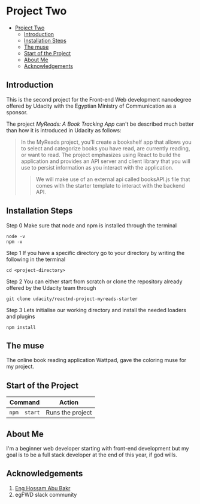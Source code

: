 # Project Two

- [Project Two](#project-two)
  - [Introduction](#introduction)
  - [Installation Steps](#installation-steps)
  - [The muse](#the-muse)
  - [Start of the Project](#start-of-the-project)
  - [About Me](#about-me)
  - [Acknowledgements](#acknowledgements)

## Introduction

This is the second project for the Front-end Web development nanodegree offered by Udacity with the Egyptian Ministry of Communication as a sponsor.

The project _MyReads: A Book Tracking App_ can't be described much better than how it is introduced in Udacity as follows:

> In the MyReads project, you'll create a bookshelf app that allows you to select and categorize books you have read, are currently reading, or want to read. The project emphasizes using React to build the application and provides an API server and client library that you will use to persist information as you interact with the application.
>> We will make use of an external api called booksAPI.js file that comes with the starter template to interact with the backend API.

## Installation Steps

Step 0 Make sure that node and npm is installed through the terminal

```terminal
node -v
npm -v
```

Step 1 If you have a specific directory go to your directory by writing the following in the terminal

```terminal
cd <project-directory>
```

Step 2 You can either start from scratch or clone the repository already offered by the Udacity team through

```terminal
git clone udacity/reactnd-project-myreads-starter
```

Step 3 Lets initialise our working directory and install the needed loaders and plugins

```terminal
npm install

```

## The muse

The online book reading application Wattpad, gave the coloring muse for my project.

## Start of the Project

|         Command         |           Action            |
| ----------------------- | --------------------------- |
| ```npm  start```     | Runs the project            |

## About Me

I'm a beginner web developer starting with front-end development but my goal is to be a full stack developer at the end of this year, if god wills.

## Acknowledgements

1. [Eng Hossam Abu Bakr](https://eg.linkedin.com/in/hossamabubakr)
2. egFWD slack community